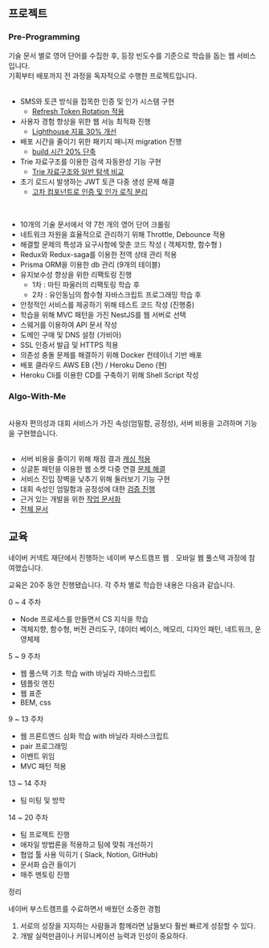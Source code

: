 <h2>프로젝트</h2>
<h3>Pre-Programming</h3>
기술 문서 별로 영어 단어를 수집한 후,
등장 빈도수를 기준으로 학습을 돕는 웹 서비스입니다.

<br/>
기획부터 배포까지 전 과정을 독자적으로 수행한 프로젝트입니다.
<br/>
<br/>

- SMS와 토큰 방식을 접목한 인증 및 인가 시스템 구현
  - <a href="https://seemly-crafter-957.notion.site/b2d17a9781c446f8b6ebd7bb513406f5?pvs=4">Refresh Token Rotation 적용</a>
- 사용자 경험 향상을 위한 웹 서능 최적화 진행
  - <a href="https://seemly-crafter-957.notion.site/Lighthouse-cc8a1c1449014ea29db5a70231a21878?pvs=4">Lighthouse 지표 30% 개선</a>
- 배포 시간을 줄이기 위한 패키지 매니저 migration 진행
  - <a href="https://seemly-crafter-957.notion.site/Migration-0405dccc8017476a974829b45ae9d70b">build 시간 20% 단축</a>
- Trie 자료구조를 이용한 검색 자동완성 기능 구현
  - <a href="https://seemly-crafter-957.notion.site/Trie-5f4101f31d384b3eaac8563722cdc31c?pvs=4">Trie 자료구조와 일반 탐색 비교</a>
- 초기 로드시 발생하는 JWT 토큰 다중 생성 문제 해결
  - <a href="https://seemly-crafter-957.notion.site/reload-JWT-668725b7ca68420b96ef3638f42aeab0?pvs=4"> 고차 컴포넌트로 인증 및 인가 로직 분리</a>
    <br>

<br>

- 10개의 기술 문서에서 약 7천 개의 영어 단어 크롤링
- 네트워크 자원을 효율적으로 관리하기 위해 Throttle, Debounce 적용
- 해결할 문제의 특성과 요구사항에 맞춘 코드 작성 ( 객체지향, 함수형 )
- Redux와 Redux-saga를 이용한 전역 상태 관리 적용
- Prisma ORM을 이용한 db 관리 (9개의 테이블)
- 유지보수성 향상을 위한 리팩토링 진행
  - 1차 : 마틴 파울러의 리팩토링 학습 후
  - 2차 : 유인동님의 함수형 자바스크립트 프로그래밍 학습 후
- 안정적인 서비스를 제공하기 위해 테스트 코드 작성 (진행중)
- 학습을 위해 MVC 패턴을 가진 NestJS를 웹 서버로 선택
- 스웨거를 이용하여 API 문서 작성
- 도메인 구매 및 DNS 설정 (가비아)
- SSL 인증서 발급 및 HTTPS 적용
- 의존성 충돌 문제를 해결하기 위해 Docker 컨테이너 기반 배포
- 배포 클라우드 AWS EB (전) / Heroku Deno (현)
- Heroku Cli를 이용한 CD를 구축하기 위해 Shell Script 작성
  <br>

<h3> Algo-With-Me </h3>

<br>
사용자 편의성과 대회 서비스가 가진 속성(엄밀함, 공정성), 서버 비용을 고려하며 기능을 구현했습니다.
<br>
<br>

- 서버 비용을 줄이기 위해 채점 결과 <a href="https://alabaster-actress-a9f.notion.site/9f7e972e371941beaab168ce43cdd0a8?v=98729a17fc15466b91cb0e9404615a3a">캐싱 적용</a>
- 싱글톤 패턴을 이용한 웹 소켓 다중 연결 <a href="https://alabaster-actress-a9f.notion.site/f29f6f41d9ec421289e412025f8e661e?pvs=4">문제 해결</a>
- 서비스 진입 장벽을 낮추기 위해 둘러보기 기능 구현
- 대회 속성인 엄밀함과 공정성에 대한 <a href="https://alabaster-actress-a9f.notion.site/a4ebb781af624bfb92bb58e637860207?v=444002c99397444dac365497c0c86f01&pvs=4">검증 진행</a>
- 근거 있는 개발을 위한 <a href="https://alabaster-actress-a9f.notion.site/1871b1cf65ce432a91336c033fab9b46?v=1514f29c3f4f4cee96cef6c183df754a">작업 문서화</a>
- <a href="https://alabaster-actress-a9f.notion.site/Algo-With-Me-dd3a9280568b4cf08e339e0f2559c9f0?pvs=4">전체 문서</a>
  <br>

<h2> 교육 </h2>
네이버 커넥트 재단에서 진행하는 네이버 부스트캠프 웹﹒모바일 웹 풀스택 과정에 참여했습니다.

교육은 20주 동안 진행됐습니다. 각 주차 별로 학습한 내용은 다음과 같습니다.

0 ~ 4 주차

- Node 프로세스를 만들면서 CS 지식을 학습
- 객체지향, 함수형, 버전 관리도구, 데이터 베이스, 메모리, 디자인 패턴, 네트워크, 운영체제

5 ~ 9 주차

- 웹 풀스택 기초 학습 with 바닐라 자바스크립트
- 템플릿 엔진
- 웹 표준
- BEM, css

9 ~ 13 주차

- 웹 프론트엔드 심화 학습 with 바닐라 자바스크립트
- pair 프로그래밍
- 이벤트 위임
- MVC 패턴 적용

13 ~ 14 주차

- 팀 미팅 및 방학

14 ~ 20 주차

- 팀 프로젝트 진행
- 애자일 방법론을 적용하고 팀에 맞춰 개선하기
- 협업 툴 사용 익히기 ( Slack, Notion, GitHub)
- 문서화 습관 들이기
- 매주 멘토링 진행

정리

네이버 부스트캠프를 수료하면서 배웠던 소중한 경험

1. 서로의 성장을 지지하는 사람들과 함께라면 남들보다 훨씬 빠르게 성장할 수 있다.
2. 개발 실력만큼이나 커뮤니케이션 능력과 인성이 중요하다.

